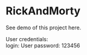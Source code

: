 # RickAndMorty

See demo of this project here.

User credentials: <br/>
login: User
password: 123456
